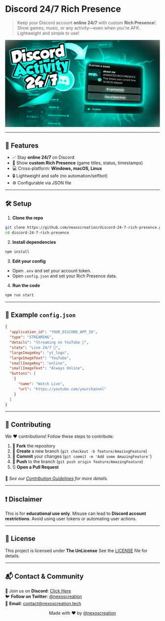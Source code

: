 # Discord 24/7 Rich Presence

> Keep your Discord account **online 24/7** with custom **Rich Presence**!. Show games, music, or any activity—even when you're AFK. Lightweight and simple to use!

![Preview](./assets/1688311925824.webp)

---

## 🚀 Features

- ✅ Stay **online 24/7** on Discord
- 🧠 Show **custom Rich Presence** (game titles, status, timestamps)
- 💻 Cross-platform: **Windows, macOS, Linux**
- 🔒 Lightweight and safe (no automation/selfbot)
- ⚙️ Configurable via JSON file

---

## 🛠️ Setup

1. **Clone the repo**
```bash
git clone https://github.com/nexoscreation/discord-24-7-rich-presence.git
cd discord-24-7-rich-presence
````

2. **Install dependencies**

```bash
npm install
```

3. **Edit your config**
- Open `.env` and set your account token.
- Open `config.json` and set your Rich Presence data.

4. **Run the code**

```bash
npm run start
```

---

## 🔧 Example `config.json`

```json
{
  "application_id": "YOUR_DISCORD_APP_ID",
  "type": "STREAMING",
  "details": "Streaming on YouTube 🎥",
  "state": "Live 24/7 🚀",
  "largeImageKey": "yt_logo",
  "largeImageText": "YouTube",
  "smallImageKey": "online",
  "smallImageText": "Always Online",
  "buttons": [
    {
      "name": "Watch Live",
      "url": "https://youtube.com/yourchannel"
    }
  ]
}
```
---

## 🤝 Contributing

We ❤️ contributions! Follow these steps to contribute:

1. 🍴 **Fork** the repository
2. 🌿 **Create** a new branch (`git checkout -b feature/AmazingFeature`)
3. 💾 **Commit** your changes (`git commit -m 'Add some AmazingFeature'`)
4. 🚀 **Push** to the branch (`git push origin feature/AmazingFeature`)
5. 🔃 **Open a Pull Request**

📖 _See our [Contribution Guidelines](CONTRIBUTING.md) for more details._

---

## ❗ Disclaimer

This is for **educational use only**. Misuse can lead to **Discord account restrictions**. Avoid using user tokens or automating user actions.

---

## 📄 License

This project is licensed under **The UnLicense** See the [LICENSE](LICENSE) file for details.

---

## 📬 Contact & Community

💬 Join us on **Discord**: [Click Here](https://discord.gg/H7pVc9aUK2)  
🐦 **Follow on Twitter**: [@nexoscreation](https://twitter.com/nexoscreator)  
📧 **Email**: [contact@nexoscreation.tech](mailto:contact@nexoscreation.tech)

<p align="center">
  Made with ❤️ by <a href="https://github.com/nexoscreation">@nexoscreation</a>
</p>